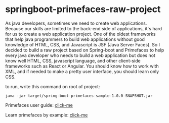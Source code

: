 # springboot-primefaces-raw-project
As java developers, sometimes we need to create web applications. Because our skills are limited to the back-end side of applications, it`s hard for us to create a web application project. One of the oldest frameworks that help java programmers to build web applications without good knowledge of HTML, CSS, and Javascript is JSF (Java Server Faces).
So I decided to build a raw project based on Spring-boot and Primefaces to help every java developer who needs to build a web application but does not know well HTML, CSS, javascript language, and other client-side frameworks such as React or Angular.
You should know how to work with XML, and if needed to make a pretty user interface, you should learn only CSS.

to run, write this command on root of project:
```
java -jar target/spring-boot-primefaces-sample-1.0.0-SNAPSHOT.jar
```

Primefaces user guide: [click-me](https://www.primefaces.org/documentation)

Learn primefaces by example: [click-me](https://www.primefaces.org/showcase)
